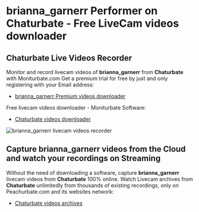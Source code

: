 # brianna_garnerr Performer on Chaturbate - Free LiveCam videos downloader

## Chaturbate Live Videos Recorder

Monitor and record livecam videos of **brianna_garnerr** from **Chaturbate** with Moniturbate.com
Get a premium trial for free by just and only registering with your Email address:
* [brianna_garnerr Premium videos downloader](https://moniturbate.com/request-demo-licence-key.html)

Free livecam videos downloader - Moniturbate Software:
* [Chaturbate videos downloader](https://moniturbate.com/moniturbate-download-software.html)

![brianna_garnerr livecam videos recorder](https://peachurnet.com/templates/moniturbate-software.png)


## Capture brianna_garnerr videos from the Cloud and watch your recordings on Streaming

Without the need of downloading a software, capture **brianna_garnerr** livecam videos from **Chaturbate** 100% online.
Watch Livecam archives from **Chaturbate** unlimitedly from thousands of existing recordings, only on Peachurbate.com and its websites network:
* [Chaturbate videos archives](https://peachurnet.com/)